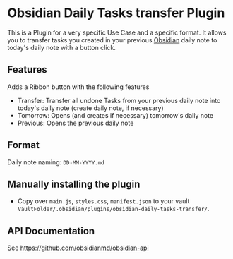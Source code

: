 # Obsidian Daily Tasks transfer Plugin

This is a Plugin for a very specific Use Case and a specific format.
It allows you to transfer tasks you created in your previous [Obsidian](https://obsidian.md) daily note to today's daily note with a button click.

## Features
Adds a Ribbon button with the following features
- Transfer: Transfer all undone Tasks from your previous daily note into today's daily note (create daily note, if necessary)
- Tomorrow: Opens (and creates if necessary) tomorrow's daily note
- Previous: Opens the previous daily note

## Format
Daily note naming: `DD-MM-YYYY.md`



## Manually installing the plugin

- Copy over `main.js`, `styles.css`, `manifest.json` to your vault `VaultFolder/.obsidian/plugins/obsidian-daily-tasks-transfer/`.



## API Documentation

See https://github.com/obsidianmd/obsidian-api
